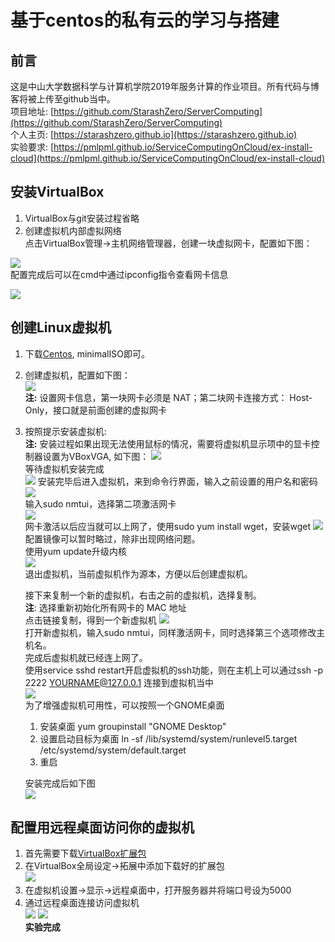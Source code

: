 # 基于centos的私有云的学习与搭建 

## **前言**
这是中山大学数据科学与计算机学院2019年服务计算的作业项目。所有代码与博客将被上传至github当中。  
项目地址: [https://github.com/StarashZero/ServerComputing](https://github.com/StarashZero/ServerComputing)  
个人主页: [https://starashzero.github.io](https://starashzero.github.io)   
实验要求: [https://pmlpml.github.io/ServiceComputingOnCloud/ex-install-cloud](https://pmlpml.github.io/ServiceComputingOnCloud/ex-install-cloud)  

## **安装VirtualBox**    
1. VirtualBox与git安装过程省略  
2. 创建虚拟机内部虚拟网络  
    点击VirtualBox管理->主机网络管理器，创建一块虚拟网卡，配置如下图：  

![](picture/1.png)    
    配置完成后可以在cmd中通过ipconfig指令查看网卡信息  
  
![](picture/2.png)  
## **创建Linux虚拟机**  
1. 下载[Centos](https://www.centos.org/download/), minimalISO即可。  
2. 创建虚拟机，配置如下图：  
![](picture/3.png)  
**注:** 设置网卡信息，第一块网卡必须是 NAT；第二块网卡连接方式： Host-Only，接口就是前面创建的虚拟网卡  
3. 按照提示安装虚拟机:    
**注:** 安装过程如果出现无法使用鼠标的情况，需要将虚拟机显示项中的显卡控制器设置为VBoxVGA, 如下图： 
![](picture/4.png)  
等待虚拟机安装完成  
![](picture/5.png) 
安装完毕后进入虚拟机，来到命令行界面，输入之前设置的用户名和密码   
![](picture/6.png)  
输入sudo nmtui，选择第二项激活网卡  
![](picture/7.png)  
网卡激活以后应当就可以上网了，使用sudo yum install wget，安装wget
![](picture/8.png)  
配置镜像可以暂时略过，除非出现网络问题。  
使用yum update升级内核  
![](picture/9.png)  
退出虚拟机，当前虚拟机作为源本，方便以后创建虚拟机。  
  
    接下来复制一个新的虚拟机，右击之前的虚拟机，选择复制。  
**注**: 选择重新初始化所有网卡的 MAC 地址  
点击链接复制，得到一个新虚拟机
![](picture/12.png)  
打开新虚拟机，输入sudo nmtui，同样激活网卡，同时选择第三个选项修改主机名。  
完成后虚拟机就已经连上网了。  
使用service sshd restart开启虚拟机的ssh功能，则在主机上可以通过ssh -p 2222 YOURNAME@127.0.0.1 连接到虚拟机当中  
![](picture/10.png)  
为了增强虚拟机可用性，可以按照一个GNOME桌面    
    1. 安装桌面 yum groupinstall "GNOME Desktop"
    2. 设置启动目标为桌面 ln -sf /lib/systemd/system/runlevel5.target /etc/systemd/system/default.target
    3. 重启  
  
    安装完成后如下图  
![](picture/11.png)  

## **配置用远程桌面访问你的虚拟机**  
1. 首先需要下载[VirtualBox扩展包](https://download.virtualbox.org/virtualbox/6.0.10/Oracle_VM_VirtualBox_Extension_Pack-6.0.10.vbox-extpack)  
2. 在VirtualBox全局设定->拓展中添加下载好的扩展包  
![](picture/13.png)  
3. 在虚拟机设置->显示->远程桌面中，打开服务器并将端口号设为5000  
4. 通过远程桌面连接访问虚拟机  
![](picture/14.png)
![](picture/15.png)  
**实验完成**
